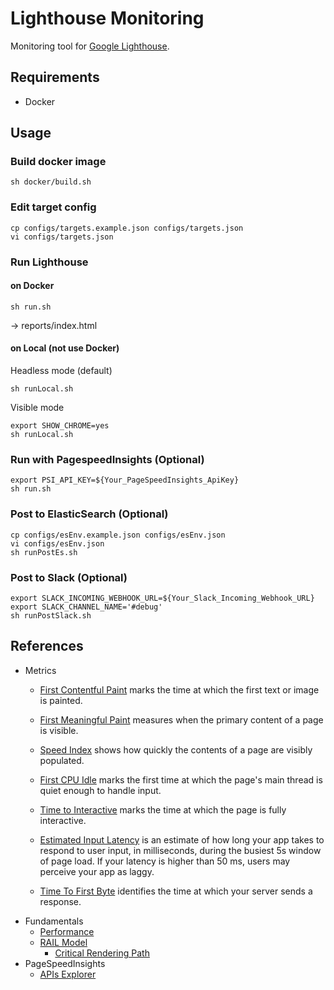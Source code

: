 # Lighthouse Monitoring

Monitoring tool for [Google Lighthouse](https://developers.google.com/web/tools/lighthouse/).

## Requirements
* Docker

## Usage

### Build docker image
```
sh docker/build.sh
```

### Edit target config
```
cp configs/targets.example.json configs/targets.json
vi configs/targets.json
```

### Run Lighthouse

#### on Docker
```
sh run.sh
```
-> reports/index.html

#### on Local (not use Docker)

Headless mode (default)
```
sh runLocal.sh
```

Visible mode
```
export SHOW_CHROME=yes
sh runLocal.sh
```

### Run with PagespeedInsights (Optional)
```
export PSI_API_KEY=${Your_PageSpeedInsights_ApiKey}
sh run.sh
```

### Post to ElasticSearch (Optional)
```
cp configs/esEnv.example.json configs/esEnv.json
vi configs/esEnv.json
sh runPostEs.sh
```

### Post to Slack (Optional)
```
export SLACK_INCOMING_WEBHOOK_URL=${Your_Slack_Incoming_Webhook_URL}
export SLACK_CHANNEL_NAME='#debug'
sh runPostSlack.sh
```

## References
* Metrics
    * [First Contentful Paint](https://developers.google.com/web/tools/lighthouse/audits/first-contentful-paint)
    marks the time at which the first text or image is painted.

    * [First Meaningful Paint](https://developers.google.com/web/tools/lighthouse/audits/first-meaningful-paint)
    measures when the primary content of a page is visible.

    * [Speed Index](https://developers.google.com/web/tools/lighthouse/audits/speed-index)
    shows how quickly the contents of a page are visibly populated.

    * [First CPU Idle](https://developers.google.com/web/tools/lighthouse/audits/first-interactive)
    marks the first time at which the page's main thread is quiet enough to handle input.

    * [Time to Interactive](https://developers.google.com/web/tools/lighthouse/audits/consistently-interactive)
    marks the time at which the page is fully interactive. 

    * [Estimated Input Latency](https://developers.google.com/web/tools/lighthouse/audits/estimated-input-latency)
    is an estimate of how long your app takes to respond to user input, in milliseconds, during the busiest 5s window of page load. If your latency is higher than 50 ms, users may perceive your app as laggy.

    * [Time To First Byte](https://developers.google.com/web/tools/lighthouse/audits/ttfb)
    identifies the time at which your server sends a response.
* Fundamentals
    * [Performance](https://developers.google.com/web/fundamentals/performance/get-started/)
    * [RAIL Model](https://developers.google.com/web/fundamentals/performance/rail)
        * [Critical Rendering Path](https://developers.google.com/web/fundamentals/performance/critical-rendering-path/)
* PageSpeedInsights
    * [APIs Explorer](https://developers.google.com/apis-explorer/#p/pagespeedonline/v4/pagespeedonline.pagespeedapi.runpagespeed)
